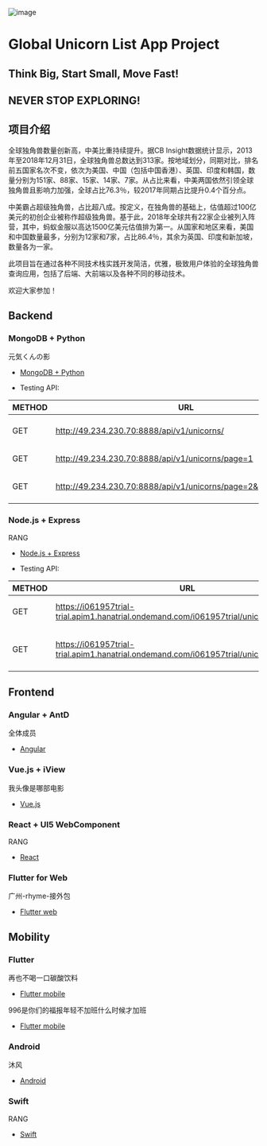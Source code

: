 ![image](https://img-blog.csdnimg.cn/20190813213407581.jpg)

# Global Unicorn List App Project

## Think Big, Start Small, Move Fast!
## NEVER STOP EXPLORING!

## 项目介绍
全球独角兽数量创新高，中美比重持续提升。据CB Insight数据统计显示，2013年至2018年12月31日，全球独角兽总数达到313家。按地域划分，同期对比，排名前五国家名次不变，依次为美国、中国（包括中国香港）、英国、印度和韩国，数量分别为151家、88家、15家、14家、7家。从占比来看，中美两国依然引领全球独角兽且影响力加强，全球占比76.3％，较2017年同期占比提升0.4个百分点。

中美霸占超级独角兽，占比超八成。按定义，在独角兽的基础上，估值超过100亿美元的初创企业被称作超级独角兽。基于此，2018年全球共有22家企业被列入阵营，其中，蚂蚁金服以高达1500亿美元估值排为第一。从国家和地区来看，美国和中国数量最多，分别为12家和7家，占比86.4％，其余为英国、印度和新加坡，数量各为一家。

此项目旨在通过各种不同技术栈实践开发简洁，优雅，极致用户体验的全球独角兽查询应用，包括了后端、大前端以及各种不同的移动技术。

欢迎大家参加！

## Backend

### MongoDB + Python 

元気くんの影

* [MongoDB + Python](https://github.com/mago960806/unicorn-python)

* Testing API:

METHOD | URL | DESCRIPTION
---|---|---
GET | http://49.234.230.70:8888/api/v1/unicorns/ | Retrieves a list of unicorns
GET | http://49.234.230.70:8888/api/v1/unicorns/page=1 | Retrieves list by page
GET | http://49.234.230.70:8888/api/v1/unicorns/page=2&page_size=100 | Retrieves list by page and number

### Node.js + Express

RANG 

* [Node.js + Express](https://github.com/rangwei/unicorn-node)

* Testing API:

METHOD | URL | DESCRIPTION
---|---|---
GET | https://i061957trial-trial.apim1.hanatrial.ondemand.com/i061957trial/unicorns | Retrieves a list of unicorns
GET | https://i061957trial-trial.apim1.hanatrial.ondemand.com/i061957trial/unicorns/ByteDance | Retrieves a specific unicorn by NAME


## Frontend

### Angular + AntD

全体成员

* [Angular](https://github.com/zhousheng9384/unicorn-angular)

### Vue.js + iView

我头像是哪部电影 

* [Vue.js](https://github.com/lan505/unicorn-vue)

### React + UI5 WebComponent

RANG

* [React](https://github.com/rangwei/unicorns-react)

### Flutter for Web

广州-rhyme-接外包

* [Flutter web](https://github.com/rhymelph/unicorn-fu)

## Mobility

### Flutter

再也不喝一口碳酸饮料

* [Flutter mobile](https://github.com/bxrhhy/dujiaoshou)

996是你们的福报年轻不加班什么时候才加班

* [Flutter mobile](https://github.com/yikwing/500unicorns)

### Android

沐风

* [Android](https://github.com/Moosphan/Unicorn-android)

### Swift

RANG

* [Swift](https://github.com/rangwei/unicorn-swift)
